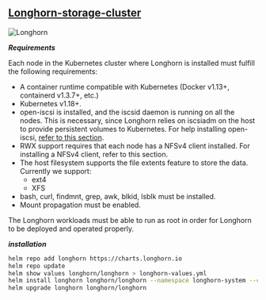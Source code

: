 ## [Longhorn-storage-cluster](https://longhorn.io/docs/1.2.4/deploy/important-notes/)


![Longhorn](https://longhorn.io/img/diagrams/architecture/how-longhorn-works.svg)

_**Requirements**_

Each node in the Kubernetes cluster where Longhorn is installed must fulfill the following requirements:

* A container runtime compatible with Kubernetes (Docker v1.13+, containerd v1.3.7+, etc.)
* Kubernetes v1.18+.
* open-iscsi is installed, and the iscsid daemon is running on all the nodes. This is necessary, since Longhorn relies on iscsiadm on the host to provide persistent volumes to Kubernetes. For help installing open-iscsi, [refer to this section](https://longhorn.io/docs/1.2.4/deploy/install/#installing-open-iscsi).
* RWX support requires that each node has a NFSv4 client installed.
    For installing a NFSv4 client, refer to this section.
* The host filesystem supports the file extents feature to store the data. Currently we support:
    * ext4
    * XFS
* bash, curl, findmnt, grep, awk, blkid, lsblk must be installed.
* Mount propagation must be enabled.

The Longhorn workloads must be able to run as root in order for Longhorn to be deployed and operated properly.

_**installation**_

```bash
helm repo add longhorn https://charts.longhorn.io
helm repo update
helm show values longhorn/longhorn > longhorn-values.yml
helm install longhorn longhorn/longhorn --namespace longhorn-system --create-namespace
helm upgrade longhorn longhorn/longhorn
```
